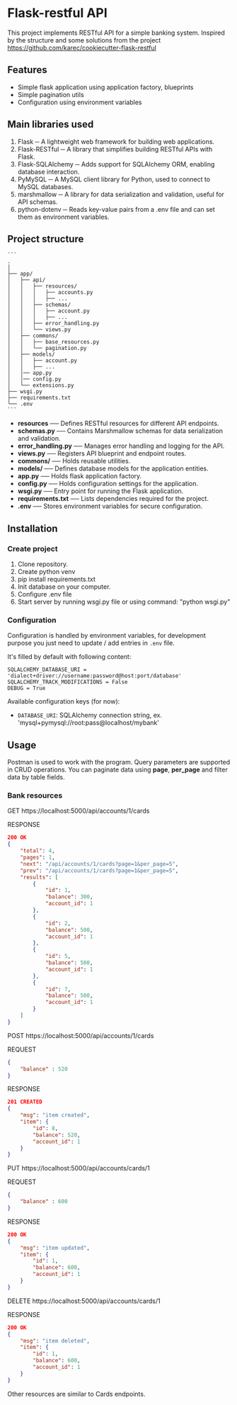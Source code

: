 # Flask-restful API

This project implements RESTful API for a simple banking system.
Inspired by the structure and some solutions from the project https://github.com/karec/cookiecutter-flask-restful

## Features

* Simple flask application using application factory, blueprints
* Simple pagination utils
* Configuration using environment variables

## Main libraries used

1. Flask ─ A lightweight web framework for building web applications.
2. Flask-RESTful ─ A library that simplifies building RESTful APIs with Flask.
3. Flask-SQLAlchemy ─ Adds support for SQLAlchemy ORM, enabling database interaction.
4. PyMySQL ─ A MySQL client library for Python, used to connect to MySQL databases.
5. marshmallow ─ A library for data serialization and validation, useful for API schemas.
6. python-dotenv ─ Reads key-value pairs from a .env file and can set them as environment variables. 

## Project structure
    ```
    .
    │
    ├── app/                   
    │   ├── api/
    │   │   ├── resources/
    │   │   │   ├── accounts.py
    │   │   │   ├── ...
    │   │   ├── schemas/
    │   │   │   ├── account.py
    │   │   │   ├── ...
    │   │   ├── error_handling.py
    │   │   └── views.py
    │   ├── commons/
    │   │   ├── base_resources.py
    │   │   └── pagination.py
    │   ├── models/
    │   │   ├── account.py
    │   │   ├── ...
    │   │── app.py
    │   │── config.py
    │   └── extensions.py
    ├── wsgi.py
    ├── requirements.txt
    └── .env
    ```

* **resources** ── Defines RESTful resources for different API endpoints.
* **schemas.py** ── Contains Marshmallow schemas for data serialization and validation.
* **error_handling.py** ── Manages error handling and logging for the API.
* **views.py** ── Registers API blueprint and endpoint routes.
* **commons/** ── Holds reusable utilities.
* **models/** ── Defines database models for the application entities.
* **app.py** ── Holds flask application factory.
* **config.py** ── Holds configuration settings for the application.
* **wsgi.py** ── Entry point for running the Flask application.
* **requirements.txt** ── Lists dependencies required for the project.
* **.env** ── Stores environment variables for secure configuration.

## Installation

### Create project
1. Clone repository.
2. Create python venv
3. pip install requirements.txt
4. Init database on your computer.
5. Configure .env file
6. Start server by running wsgi.py file or using command: "python wsgi.py"

### Configuration
Configuration is handled by environment variables, for development purpose you just
need to update / add entries in `.env` file.

It's filled by default with following content:

```
SQLALCHEMY_DATABASE_URI = 'dialect+driver://username:password@host:port/database'
SQLALCHEMY_TRACK_MODIFICATIONS = False
DEBUG = True
```
Available configuration keys (for now):

* `DATABASE_URI`: SQLAlchemy connection string, ex. 'mysql+pymysql://root:pass@localhost/mybank'

## Usage

Postman is used to work with the program.
Query parameters are supported in CRUD operations.
You can paginate data using **page**, **per_page** and filter data by table fields.

### Bank resources
GET https://localhost:5000/api/accounts/1/cards

RESPONSE
```json
200 OK
{
    "total": 4,
    "pages": 1,
    "next": "/api/accounts/1/cards?page=1&per_page=5",
    "prev": "/api/accounts/1/cards?page=1&per_page=5",
    "results": [
        {
            "id": 1,
            "balance": 300,
            "account_id": 1
        },
        {
            "id": 2,
            "balance": 500,
            "account_id": 1
        },
        {
            "id": 5,
            "balance": 500,
            "account_id": 1
        },
        {
            "id": 7,
            "balance": 500,
            "account_id": 1
        }
    ]
}
```
POST https://localhost:5000/api/accounts/1/cards

REQUEST
```json
{
    "balance" : 520
}
```

RESPONSE
```json
201 CREATED
{
    "msg": "item created",
    "item": {
        "id": 8,
        "balance": 520,
        "account_id": 1
    }
}
```

PUT https://localhost:5000/api/accounts/cards/1

REQUEST
```json
{
    "balance" : 600
}
```

RESPONSE
```json
200 OK
{
    "msg": "item updated",
    "item": {
        "id": 1,
        "balance": 600,
        "account_id": 1
    }
}
```
DELETE https://localhost:5000/api/accounts/cards/1

RESPONSE
```json
200 OK
{
    "msg": "item deleted",
    "item": {
        "id": 1,
        "balance": 600,
        "account_id": 1
    }
}
```

Other resources are similar to Cards endpoints.